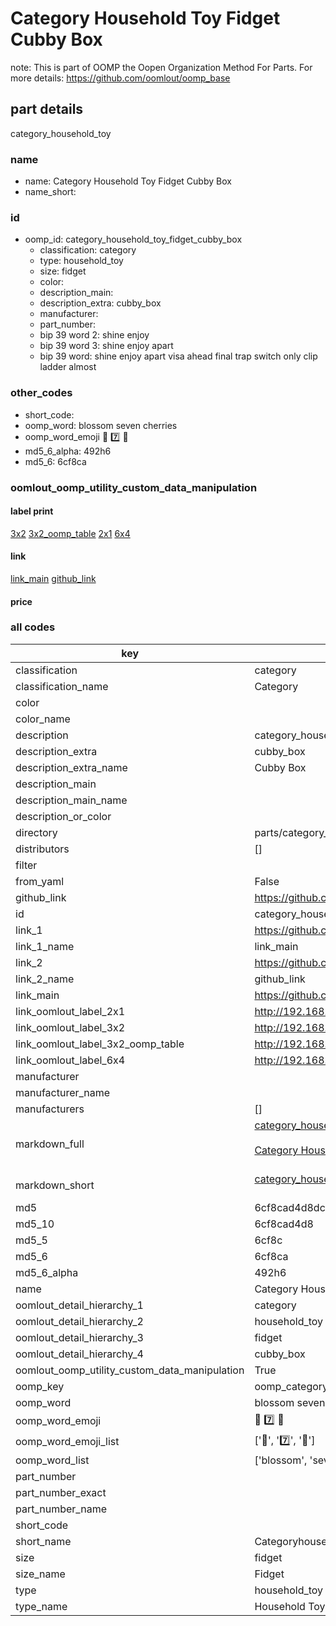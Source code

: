 # Category Household Toy Fidget Cubby Box  

note: This is part of OOMP the Oopen Organization Method For Parts. For more details: https://github.com/oomlout/oomp_base

##  part details



category_household_toy

### name
* name: Category Household Toy Fidget Cubby Box
* name_short: 
### id
* oomp_id: category_household_toy_fidget_cubby_box
  * classification: category
  * type: household_toy
  * size: fidget
  * color: 
  * description_main: 
  * description_extra: cubby_box
  * manufacturer: 
  * part_number: 
  * bip 39 word 2: shine enjoy
  * bip 39 word 3: shine enjoy apart
  * bip 39 word: shine enjoy apart visa ahead final trap switch only clip ladder almost

### other_codes
* short_code: 
* oomp_word: blossom seven cherries
* oomp_word_emoji :blossom: :seven: :cherries:
* md5_6_alpha: 492h6
* md5_6: 6cf8ca






### oomlout_oomp_utility_custom_data_manipulation
#### label print
[3x2](http://192.168.1.245:1112/?label=oomp%20492h6)
[3x2_oomp_table](http://192.168.1.107:1112/?label=oomp%20492h6)
[2x1](http://192.168.1.242:1112/?label=oomp%20492h6)
[6x4](http://192.168.1.55:1112/?label=oomp%20492h6)    

#### link

[link_main](https://github.com/oomlout/oomlout_oomp_current_version_messy/tree/main/parts/category_household_toy_fidget_cubby_box) [github_link](https://github.com/oomlout/oomlout_oomp_part_src/tree/main/parts/category_household_toy_fidget_cubby_box)                             

#### price







### all codes 
| key | value |  
| --- | --- |  
| classification | category |  
| classification_name | Category |  
| color |  |  
| color_name |  |  
| description | category_household_toy |  
| description_extra | cubby_box |  
| description_extra_name | Cubby Box |  
| description_main |  |  
| description_main_name |  |  
| description_or_color |   |  
| directory | parts/category_household_toy_fidget_cubby_box |  
| distributors | [] |  
| filter |  |  
| from_yaml | False |  
| github_link | https://github.com/oomlout/oomlout_oomp_part_src/tree/main/parts/category_household_toy_fidget_cubby_box |  
| id | category_household_toy_fidget_cubby_box |  
| link_1 | https://github.com/oomlout/oomlout_oomp_current_version_messy/tree/main/parts/category_household_toy_fidget_cubby_box |  
| link_1_name | link_main |  
| link_2 | https://github.com/oomlout/oomlout_oomp_part_src/tree/main/parts/category_household_toy_fidget_cubby_box |  
| link_2_name | github_link |  
| link_main | https://github.com/oomlout/oomlout_oomp_current_version_messy/tree/main/parts/category_household_toy_fidget_cubby_box |  
| link_oomlout_label_2x1 | http://192.168.1.242:1112/?label=oomp%20492h6 |  
| link_oomlout_label_3x2 | http://192.168.1.245:1112/?label=oomp%20492h6 |  
| link_oomlout_label_3x2_oomp_table | http://192.168.1.107:1112/?label=oomp%20492h6 |  
| link_oomlout_label_6x4 | http://192.168.1.55:1112/?label=oomp%20492h6 |  
| manufacturer |  |  
| manufacturer_name |  |  
| manufacturers | [] |  
| markdown_full | [category_household_toy_fidget_cubby_box](https://github.com/oomlout/oomlout_oomp_current_version_messy/tree/main/parts/category_household_toy_fidget_cubby_box)<br>[](https://github.com/oomlout/oomlout_oomp_current_version_messy/tree/main/parts/category_household_toy_fidget_cubby_box)<br>[Category Household Toy Fidget Cubby Box](https://github.com/oomlout/oomlout_oomp_current_version_messy/tree/main/parts/category_household_toy_fidget_cubby_box)<br><br> |  
| markdown_short | [category_household_toy_fidget_cubby_box](https://github.com/oomlout/oomlout_oomp_current_version_messy/tree/main/parts/category_household_toy_fidget_cubby_box)<br><br> |  
| md5 | 6cf8cad4d8dc3ce95a029f4a1492ae2f |  
| md5_10 | 6cf8cad4d8 |  
| md5_5 | 6cf8c |  
| md5_6 | 6cf8ca |  
| md5_6_alpha | 492h6 |  
| name | Category Household Toy Fidget Cubby Box |  
| oomlout_detail_hierarchy_1 | category |  
| oomlout_detail_hierarchy_2 | household_toy |  
| oomlout_detail_hierarchy_3 | fidget |  
| oomlout_detail_hierarchy_4 | cubby_box |  
| oomlout_oomp_utility_custom_data_manipulation | True |  
| oomp_key | oomp_category_household_toy_fidget_cubby_box |  
| oomp_word | blossom seven cherries |  
| oomp_word_emoji | :blossom: :seven: :cherries: |  
| oomp_word_emoji_list | [':blossom:', ':seven:', ':cherries:'] |  
| oomp_word_list | ['blossom', 'seven', 'cherries'] |  
| part_number |  |  
| part_number_exact |  |  
| part_number_name |  |  
| short_code |  |  
| short_name | Categoryhouseholdtoy |  
| size | fidget |  
| size_name | Fidget |  
| type | household_toy |  
| type_name | Household Toy |  
